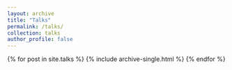 ```yaml
---
layout: archive
title: "Talks"
permalink: /talks/
collection: talks
author_profile: false
---
```


{% for post in site.talks %}
  {% include archive-single.html %}
{% endfor %}